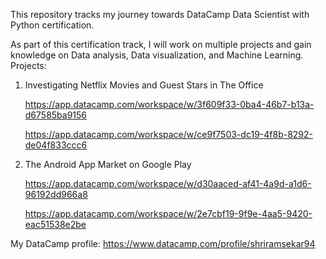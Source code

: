 This repository tracks my journey towards DataCamp Data Scientist with Python certification. 

As part of this certification track, I will work on multiple projects and gain knowledge on Data analysis, Data visualization, and Machine Learning.
Projects:
1. Investigating Netflix Movies and Guest Stars in The Office
   
   https://app.datacamp.com/workspace/w/3f609f33-0ba4-46b7-b13a-d67585ba9156
   
   https://app.datacamp.com/workspace/w/ce9f7503-dc19-4f8b-8292-de04f833ccc6
   
2. The Android App Market on Google Play

   https://app.datacamp.com/workspace/w/d30aaced-af41-4a9d-a1d6-96192dd966a8
   
   https://app.datacamp.com/workspace/w/2e7cbf19-9f9e-4aa5-9420-eac51538e2be

My DataCamp profile: https://www.datacamp.com/profile/shriramsekar94
